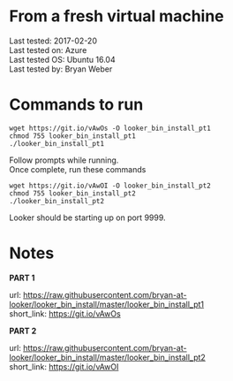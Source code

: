 # From a fresh virtual machine

Last tested: 2017-02-20<br/>
Last tested on: Azure<br/>
Last tested OS: Ubuntu 16.04<br/>
Last tested by: Bryan Weber<br/>

# Commands to run

```
wget https://git.io/vAwOs -O looker_bin_install_pt1
chmod 755 looker_bin_install_pt1
./looker_bin_install_pt1
```
Follow prompts while running.<br/>
Once complete, run these commands
```
wget https://git.io/vAwOI -O looker_bin_install_pt2
chmod 755 looker_bin_install_pt2
./looker_bin_install_pt2

```
Looker should be starting up on port 9999.

# Notes

**PART 1**

url: https://raw.githubusercontent.com/bryan-at-looker/looker_bin_install/master/looker_bin_install_pt1 <br/>
short_link: https://git.io/vAwOs

**PART 2**

url: https://raw.githubusercontent.com/bryan-at-looker/looker_bin_install/master/looker_bin_install_pt2 <br/>
short_link: https://git.io/vAwOI
